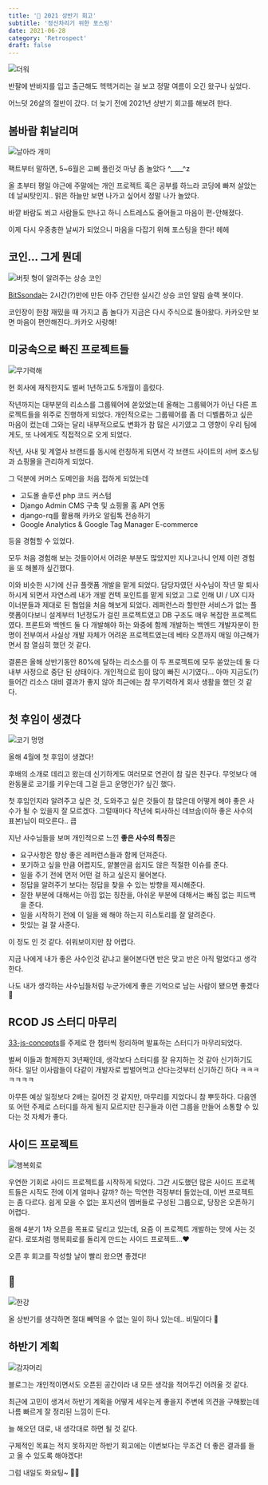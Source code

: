 ```yaml
---
title: '🐝 2021 상반기 회고'
subtitle: '정신차리기 위한 포스팅'
date: 2021-06-28
category: 'Retrospect'
draft: false
---
```


![더워](images/2021/01.png)

반팔에 반바지를 입고 출근해도 헥헥거리는 걸 보고 정말 여름이 오긴 왔구나 싶었다.

어느덧 26살의 절반이 갔다. 더 늦기 전에 2021년 상반기 회고를 해보려 한다.

## 봄바람 휘날리며

![날아라 개미](images/2021/02.jpeg)

팩트부터 말하면, 5~6월은 고삐 풀린것 마냥 좀 놀았다 ^____^z

올 초부터 평일 야근에 주말에는 개인 프로젝트 혹은 공부를 하느라 코딩에 빠져 살았는데 날씨탓인지.. 맑은 하늘만 보면 나가고 싶어서 정말 나가 놀았다.

바깥 바람도 쐬고 사람들도 만나고 하니 스트레스도 줄어들고 마음이 편-안해졌다.

이제 다시 우중충한 날씨가 되었으니 마음을 다잡기 위해 포스팅을 한다! 헤헤

## 코인... 그게 뭔데

![버핏 형이 알려주는 상승 코인](images/2021/03.png)

[BitSsonda](https://github.com/ugaemi/BitSsonda)는 2시간(?)만에 만든 아주 간단한 실시간 상승 코인 알림 슬랙 봇이다.

코인장이 한참 재밌을 때 가지고 좀 놀다가 지금은 다시 주식으로 돌아왔다.
카카오만 보면 마음이 편안해진다..카카오 사랑해!

## 미궁속으로 빠진 프로젝트들

![무기력해](images/2021/04.png)

현 회사에 재직한지도 벌써 1년하고도 5개월이 흘렀다.

작년까지는 대부분의 리소스를 그룹웨어에 쏟았었는데 올해는 그룹웨어가 아닌 다른 프로젝트들을 위주로 진행하게 되었다.
개인적으로는 그룹웨어를 좀 더 디벨롭하고 싶은 마음이 컸는데 그와는 달리 내부적으로도 변화가 참 많은 시기였고 그 영향이 우리 팀에게도, 또 나에게도 직접적으로 오게 되었다.

작년, 사내 및 계열사 브랜드를 동시에 런칭하게 되면서 각 브랜드 사이트의 서버 호스팅과 쇼핑몰을 관리하게 되었다.

그 덕분에 커머스 도메인을 처음 접하게 되었는데

- 고도몰 솔루션 php 코드 커스텀
- Django Admin CMS 구축 및 쇼핑몰 홈 API 연동
- django-rq를 활용해 카카오 알림톡 전송하기
- Google Analytics & Google Tag Manager E-commerce

등을 경험할 수 있었다.

모두 처음 경험해 보는 것들이어서 어려운 부분도 많았지만 지나고나니 언제 이런 경험을 또 해볼까 싶긴했다.

이와 비슷한 시기에 신규 플랫폼 개발을 맡게 되었다.
담당자였던 사수님이 작년 말 퇴사하시게 되면서 자연스레 내가 개발 컨텍 포인트를 맡게 되었고 그로 인해 UI / UX 디자이너분들과 제대로 된 협업을 처음 해보게 되었다.
레퍼런스라 할만한 서비스가 없는 플랫폼이다보니 설계부터 1년정도가 걸린 프로젝트였고 DB 구조도 매우 복잡한 프로젝트였다.
프론트와 백엔드 둘 다 개발해야 하는 와중에 함께 개발하는 백엔드 개발자분이 한 명이 전부여서 사실상 개발 자체가 어려운 프로젝트였는데 베타 오픈까지 매일 야근해가면서 참 열심히 했던 것 같다.

결론은 올해 상반기동안 80%에 달하는 리소스를 이 두 프로젝트에 모두 쏟았는데 둘 다 내부 사정으로 중단 된 상태이다.
개인적으로 힘이 많이 빠진 시기였다... 아마 지금도(?)
들어간 리소스 대비 결과가 좋지 않아 최근에는 참 무기력하게 회사 생활을 했던 것 같다.

## 첫 후임이 생겼다

![코기 멍멍](images/2021/05.png)

올해 4월에 첫 후임이 생겼다!

후배의 소개로 데리고 왔는데 신기하게도 여러모로 연관이 참 깊은 친구다.
무엇보다 애완동물로 코기를 키우는데 그걸 듣고 운명인가? 싶긴 했다.

첫 후임인지라 알려주고 싶은 것, 도와주고 싶은 것들이 참 많은데 어떻게 해야 좋은 사수가 될 수 있을지 잘 모르겠다.
그럴때마다 작년에 퇴사하신 데브숩(이하 좋은 사수의 표본)님이 떠오른다.. 큽

지난 사수님들을 보며 개인적으로 느낀 **좋은 사수의 특징**은

- 요구사항은 항상 좋은 레퍼런스들과 함께 던져준다.
- 포기하고 싶을 만큼 어렵지도, 얕볼만큼 쉽지도 않은 적절한 이슈를 준다.
- 일을 주기 전에 먼저 어떤 걸 하고 싶은지 물어본다.
- 정답을 알려주기 보다는 정답을 찾을 수 있는 방향을 제시해준다.
- 잘한 부분에 대해서는 아낌 없는 칭찬을, 아쉬운 부분에 대해서는 빠짐 없는 피드백을 준다.
- 일을 시작하기 전에 이 일을 왜 해야 하는지 히스토리를 잘 알려준다.
- 맛있는 걸 잘 사준다.

이 정도 인 것 같다. 쉬워보이지만 참 어렵다.

지금 나에게 내가 좋은 사수인것 같냐고 물어본다면 반은 맞고 반은 아직 멀었다고 생각한다.

나도 내가 생각하는 사수님들처럼 누군가에게 좋은 기억으로 남는 사람이 됐으면 좋겠다 🙂

## RCOD JS 스터디 마무리

[33-js-concepts](https://github.com/leonardomso/33-js-concepts)를 주제로 한 챕터씩 정리하며 발표하는 스터디가 마무리되었다.

벌써 이들과 함께한지 3년째인데, 생각보다 스터디를 잘 유지하는 것 같아 신기하기도 하다.
일단 이사람들이 다같이 개발자로 밥벌어먹고 산다는것부터 신기하긴 하다 ㅋㅋㅋㅋㅋㅋㅋ

아무튼 예상 일정보다 2배는 길어진 것 같지만, 마무리를 지었다니 참 뿌듯하다.
다음엔 또 어떤 주제로 스터디를 하게 될지 모르지만 친구들과 이런 그룹을 만들어 소통할 수 있다는 것 자체가 좋다.

## 사이드 프로젝트

![행복회로](images/2021/06.png)

우연한 기회로 사이드 프로젝트를 시작하게 되었다.
그간 시도했던 많은 사이드 프로젝트들은 시작도 전에 이게 얼마나 갈까? 하는 막연한 걱정부터 들었는데, 이번 프로젝트는 좀 다르다.
쉽게 모을 수 없는 포지션의 멤버들로 구성된 그룹으로, 당장은 오픈하기 어렵다.

올해 4분기 1차 오픈을 목표로 달리고 있는데, 요즘 이 프로젝트 개발하는 맛에 사는 것 같다.
로또처럼 행복회로를 돌리게 만드는 사이드 프로젝트...❤️

오픈 후 회고를 작성할 날이 빨리 왔으면 좋겠다!

## 🐝

![한강](images/2021/07.jpeg)

올 상반기를 생각하면 절대 빼먹을 수 없는 일이 하나 있는데.. 비밀이다 👻

## 하반기 계획

![감자머리](images/2021/08.png)

블로그는 개인적이면서도 오픈된 공간이라 내 모든 생각을 적어두긴 어려울 것 같다.

최근에 고민이 생겨서 하반기 계획을 어떻게 세우는게 좋을지 주변에 의견을 구해봤는데 나름 빠르게 잘 정리된 느낌이 든다.

늘 해오던 대로, 내 생각대로 하면 될 것 같다.

구체적인 목표는 적지 못하지만 하반기 회고에는 이번보다는 무조건 더 좋은 결과를 들고 올 수 있도록 해야겠다!

그럼 내일도 화요팅~ 💪🏻

